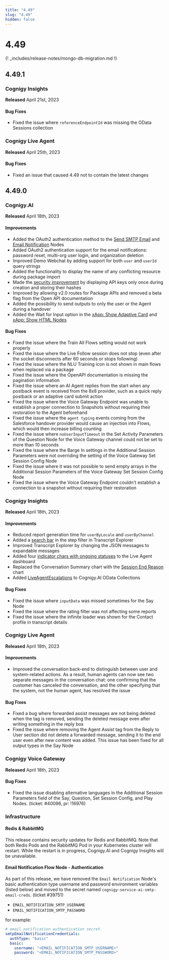 ```yaml
---
title: "4.49"
slug: "4.49"
hidden: false
---
```


# 4.49

{! _includes/release-notes/mongo-db-migration.md !}

## 4.49.1

### Cognigy Insights

**Released** April 21st, 2023

#### Bug Fixes

- Fixed the issue where `referenceEndpointId` was missing the OData Sessions collection

### Cognigy Live Agent

**Released** April 25th, 2023

#### Bug Fixes

- Fixed an issue that caused 4.49 not to contain the latest changes

## 4.49.0

### Cognigy.AI

**Released** April 18th, 2023

#### Improvements

- Added the OAuth2 authentication method to the [Send SMTP Email](../ai/build/node-reference/data/send-smtp-email.md#authentication) and [Email Notification](../ai/build/node-reference/data/email-notification.md#authentication) Nodes
- Added OAuth2 authentication support for the email notifications: password reset, multi-org user login, and organization deletion
- Improved Demo Webchat by adding support for both `user` and `userId` query strings
- Added the functionality to display the name of any conflicting resource during package import
- Made the [security improvement](../ai/administer/user-menu/my-profile.md#api-keys) by displaying API keys only once during creation and storing their hashes
- Improved by allowing v2.0 routes for Package APIs and removed a beta flag from the Open API documentation
- Added the possibility to send outputs to only the user or the Agent during a handover
- Added the Wait for Input option in the [xApp: Show Adaptive Card](../ai/build/node-reference/xApp/set-AdaptiveCard-xApp-state.md#waiting-behavior) and [xApp: Show HTML Nodes](../ai/build/node-reference/xApp/set-html-xApp-state.md#waiting-behavior)

#### Bug Fixes

- Fixed the issue where the Train All Flows setting would not work properly
- Fixed the issue where the Live Follow session does not stop (even after the socket disconnects after 60 seconds or stops following)
- Fixed the issue where the NLU Training icon is not shown in main flows when replaced via a package
- Fixed the issue where the OpenAPI documentation is missing the pagination information
- Fixed the issue where an AI Agent replies from the start when any postback event is received from the 8x8 provider, such as a quick reply postback or an adaptive card submit action
- Fixed the issue where the Voice Gateway Endpoint was unable to establish a proper connection to Snapshots without requiring their restoration to the Agent beforehand
- Fixed the issue where the `agent typing` events coming from the Salesforce handover provider would cause an injection into Flows, which would then increase billing counting
- Fixed the issue where `noUserInputTimeout` in the Set Activity Parameters of the Question Node for the Voice Gateway channel could not be set to more than 10 seconds
- Fixed the issue where the Barge In settings in the Additional Session Parameters were not overriding the setting of the Voice Gateway Set Session Config Node
- Fixed the issue where it was not possible to send empty arrays in the Additional Session Parameters of the Voice Gateway Set Session Config Node
- Fixed the issue where the Voice Gateway Endpoint couldn't establish a connection to a snapshot without requiring their restoration

### Cognigy Insights

**Released** April 18th, 2023

#### Improvements

- Reduced report generation time for `userByLocale` and `userByChannel`
- Added a [search bar](../insights/explorers/transcript.md) in the step filter in Transcript Explorer
- Improved Transcript Explorer by changing the JSON messages to expandable messages
- Added four [indicator chars with ongoing statuses](../insights/reports/live-agent.md#opened) to the Live Agent dashboard
- Replaced the Conversation Summary chart with the [Session End Reason](../insights/reports/live-agent.md#handover-end-reason) chart
- Added [LiveAgentEscalations](../ai/analyze/odata.md#liveagentescalations) to Cognigy.AI OData Collections

#### Bug Fixes

- Fixed the issue where `inputData` was missed sometimes for the Say Node
- Fixed the issue where the rating filter was not affecting some reports
- Fixed the issue where the infinite loader was shown for the Contact profile in transcript details

### Cognigy Live Agent

**Released** April 18th, 2023

#### Improvements

- Improved the conversation back-end to distinguish between user and system-related actions. As a result, human agents can now see two separate messages in the conversation chat: one confirming that the customer has canceled the conversation, and the other specifying that the system, not the human agent, has resolved the issue

#### Bug Fixes

- Fixed a bug where forwarded assist messages are not being deleted when the tag is removed, sending the deleted message even after writing something in the reply box
- Fixed the issue where removing the Agent Assist tag from the Reply to User section did not delete a forwarded message, sending it to the end user even after new content was added. This issue has been fixed for all output types in the Say Node

### Cognigy Voice Gateway

**Released** April 18th, 2023

#### Bug Fixes

- Fixed the issue disabling alternative languages in the Additional Session Parameters field of the Say, Question, Set Session Config, and Play Nodes. (ticket: #40096, pr: !16976)

### Infrastructure

#### Redis & RabbitMQ

This release contains security updates for Redis and RabbitMQ. Note that both Redis Pods and the RabbitMQ Pod in your Kubernetes cluster will restart. While the restart is in progress, Cognigy.AI and Cognigy Insights will be unavailable.

#### Email Notification Flow Node - Authentication

As part of this release, we have removed the `Email Notification` Node's basic authentication type username and password environment variables (listed below) and moved to the secret named `cognigy-service-ai-smtp-email-creds`. (ticket #39751)

- `EMAIL_NOTIFICATION_SMTP_USERNAME`
- `EMAIL_NOTIFICATION_SMTP_PASSWORD`

for example:

```yaml
# email notification authentication secret.
smtpEmailNotificationCredentials:
  authType: "basic"
  basic:
    username: "<EMAIL_NOTIFICATION_SMTP_USERNAME>"
    password: "<EMAIL_NOTIFICATION_SMTP_PASSWORD>"
```
